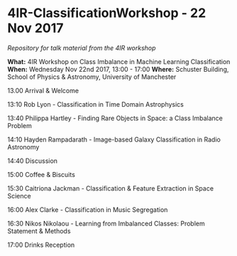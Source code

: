 # 4IR-ClassificationWorkshop - 22 Nov 2017

*Repository for talk material from the 4IR workshop*

**What:** 4IR Workshop on Class Imbalance in Machine Learning Classification
**When:** Wednesday Nov 22nd 2017, 13:00 - 17:00 
**Where:** Schuster Building, School of Physics & Astronomy, University of Manchester

13.00 Arrival & Welcome

13:10 Rob Lyon - Classification in Time Domain Astrophysics

13:40 Philippa Hartley - Finding Rare Objects in Space: a Class Imbalance Problem

14:10 Hayden Rampadarath - Image-based Galaxy Classification in Radio Astronomy

14:40 Discussion

15:00 Coffee & Biscuits

15:30 Caitriona Jackman - Classification & Feature Extraction in Space Science

16:00 Alex Clarke - Classification in Music Segregation

16:30 Nikos Nikolaou - Learning from Imbalanced Classes: Problem Statement & Methods

17:00 Drinks Reception
